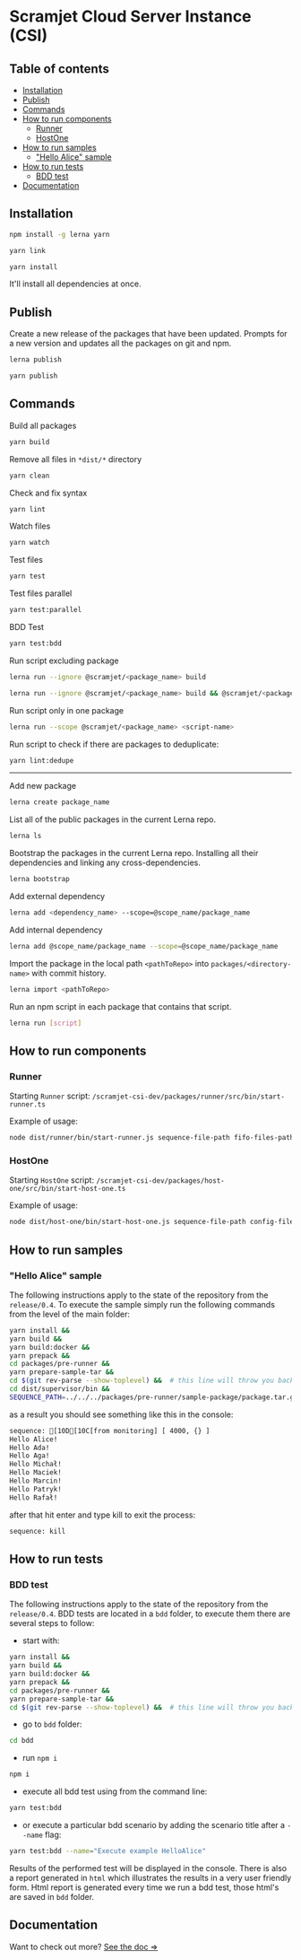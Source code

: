 # Scramjet Cloud Server Instance (CSI)

## Table of contents

- [Installation](#installation)
- [Publish](#publish)
- [Commands](#commands)
- [How to run components](#howto-run-components)
  - [Runner](#runner)
  - [HostOne](#hostone)
- [How to run samples](#how-to-run-samples)
  - ["Hello Alice" sample](#"hello-alice"-sample)
- [How to run tests](#how-to-run-tests)
  - [BDD test](#bdd-test)
- [Documentation](#documentation)

## Installation

```bash
npm install -g lerna yarn
```

```bash
yarn link
```

```bash
yarn install
```

It'll install all dependencies at once.

## Publish

Create a new release of the packages that have been updated.
Prompts for a new version and updates all the packages on git and npm.

```bash
lerna publish
```

```bash
yarn publish
```

## Commands

Build all packages

```bash
yarn build
```

Remove all files in `*dist/*` directory

```bash
yarn clean
```

Check and fix syntax

```bash
yarn lint
```

Watch files

```bash
yarn watch
```

Test files

```bash
yarn test
```

Test files parallel

```bash
yarn test:parallel
```

BDD Test

```bash
yarn test:bdd
```

Run script excluding package

```bash
lerna run --ignore @scramjet/<package_name> build
```

```bash
lerna run --ignore @scramjet/<package_name> build && @scramjet/<package_name> build
```

Run script only in one package

```bash
lerna run --scope @scramjet/<package_name> <script-name>
```

Run script to check if there are packages to deduplicate:

```bash
yarn lint:dedupe
```

<!--
- `npm run build` - build all services, samples etc.,
- `npm run build:supervisor` - build only supervisor,
- `npm run clean` - remove all files in *dist/* directory,
- `npm run lint` - check files
 -->

---

Add new package

```bash
lerna create package_name
```

List all of the public packages in the current Lerna repo.

```bash
lerna ls
```

Bootstrap the packages in the current Lerna repo. Installing all their dependencies and linking any cross-dependencies.

```bash
lerna bootstrap
```

Add external dependency

```bash
lerna add <dependency_name> --scope=@scope_name/package_name
```

Add internal dependency

```bash
lerna add @scope_name/package_name --scope=@scope_name/package_name
```

Import the package in the local path `<pathToRepo>` into `packages/<directory-name>` with commit history.

```bash
lerna import <pathToRepo>
```

Run an npm script in each package that contains that script.

```bash
lerna run [script]
```

## How to run components

### Runner

Starting `Runner` script: `/scramjet-csi-dev/packages/runner/src/bin/start-runner.ts`

Example of usage:

```bash
node dist/runner/bin/start-runner.js sequence-file-path fifo-files-path
```

### HostOne

Starting `HostOne` script: `/scramjet-csi-dev/packages/host-one/src/bin/start-host-one.ts`

Example of usage:

```bash
node dist/host-one/bin/start-host-one.js sequence-file-path config-file-path
```

## How to run samples

### "Hello Alice" sample

The following instructions apply to the state of the repository from the `release/0.4`.
To execute the sample simply run the following commands from the level of the main folder:

```bash
yarn install &&
yarn build &&
yarn build:docker &&
yarn prepack &&
cd packages/pre-runner &&
yarn prepare-sample-tar &&
cd $(git rev-parse --show-toplevel) &&  # this line will throw you back to the main folder
cd dist/supervisor/bin &&
SEQUENCE_PATH=../../../packages/pre-runner/sample-package/package.tar.gz node supervisor.js
```

as a result you should see something like this in the console:

```bash
sequence: [10D[10C[from monitoring] [ 4000, {} ]
Hello Alice!
Hello Ada!
Hello Aga!
Hello Michał!
Hello Maciek!
Hello Marcin!
Hello Patryk!
Hello Rafał!
```

after that hit enter and type kill to exit the process:

```bash
sequence: kill
```

## How to run tests

### BDD test

The following instructions apply to the state of the repository from the `release/0.4`.
BDD tests are located in a `bdd` folder, to execute them there are several steps to follow:

- start with:

```bash
yarn install &&
yarn build &&
yarn build:docker &&
yarn prepack &&
cd packages/pre-runner &&
yarn prepare-sample-tar &&
cd $(git rev-parse --show-toplevel) &&  # this line will throw you back to the main folder
```

- go to `bdd` folder:

```bash
cd bdd
```

- run `npm i`

```bash
npm i
```

- execute all bdd test using from the command line:

```bash
yarn test:bdd
```

- or execute a particular bdd scenario by adding the scenario title after a `--name` flag:

```bash
yarn test:bdd --name="Execute example HelloAlice"
```

Results of the performed test will be displayed in the console. There is also a report generated in `html` which illustrates the results in a very user friendly form. Html report is generated every time we run a bdd test, those html's are saved in `bdd` folder.

## Documentation

Want to check out more? [See the doc =>](https://github.com/scramjet-cloud-platform/docs)
